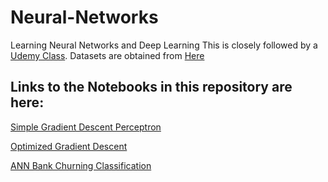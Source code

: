 # Neural-Networks
Learning Neural Networks and Deep Learning
This is closely followed by a [Udemy Class](https://www.udemy.com/deeplearning/learn/v4/overview).
Datasets are obtained from [Here](https://www.superdatascience.com/deep-learning/)

## Links to the Notebooks in this repository are here:

[Simple Gradient Descent Perceptron](https://nbviewer.jupyter.org/github/TarunSunkaraneni/Neural-Networks/blob/master/Gradient%20Descent/Simple%20Gradient%20Descent%20Perceptron.ipynb)

[Optimized Gradient Descent](https://nbviewer.jupyter.org/github/TarunSunkaraneni/Neural-Networks/blob/master/Gradient%20Descent/Optimized%20Gradient%20Descent%20Neural%20Net.ipynb)

[ANN Bank Churning Classification](https://nbviewer.jupyter.org/github/TarunSunkaraneni/Neural-Networks/blob/master/Deep_Learning/Supervised%20Deep%20Learning/Artificial%20Neural%20Networks%20%28ANN%29/ANN/Notebook/ANN_Bank_Churning_Classification.ipynb)
